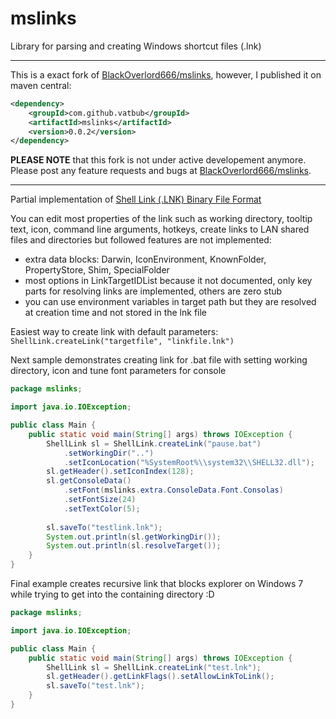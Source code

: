 mslinks
=======
Library for parsing and creating Windows shortcut files (.lnk)
***
This is a exact fork of [BlackOverlord666/mslinks](https://github.com/BlackOverlord666/mslinks), however, I published it on maven central:
```xml
<dependency>
	<groupId>com.github.vatbub</groupId>
	<artifactId>mslinks</artifactId>
	<version>0.0.2</version>
</dependency>
```

**PLEASE NOTE** that this fork is not under active developement anymore. Please post any feature requests and bugs at [BlackOverlord666/mslinks](https://github.com/BlackOverlord666/mslinks).
***

Partial implementation of [Shell Link (.LNK) Binary File Format](http://msdn.microsoft.com/en-us/library/dd871305.aspx)

You can edit most properties of the link such as working directory, tooltip text, icon, command line arguments, hotkeys, create links to LAN shared files and directories but followed features are not implemented:

* extra data blocks: Darwin, IconEnvironment, KnownFolder, PropertyStore, Shim, SpecialFolder
* most options in LinkTargetIDList because it not documented, only key parts for resolving links are implemented, others are zero stub
* you can use environment variables in target path but they are resolved at creation time and not stored in the lnk file

Easiest way to create link with default parameters: `ShellLink.createLink("targetfile", "linkfile.lnk")`

Next sample demonstrates creating link for .bat file with setting working directory, icon and tune font parameters for console
```java
package mslinks;

import java.io.IOException;

public class Main {
	public static void main(String[] args) throws IOException {
		ShellLink sl = ShellLink.createLink("pause.bat")
			.setWorkingDir("..")
			.setIconLocation("%SystemRoot%\\system32\\SHELL32.dll");
		sl.getHeader().setIconIndex(128);
		sl.getConsoleData()
			.setFont(mslinks.extra.ConsoleData.Font.Consolas)
			.setFontSize(24)
			.setTextColor(5);
				
		sl.saveTo("testlink.lnk");
		System.out.println(sl.getWorkingDir());
		System.out.println(sl.resolveTarget());
	}
}

```

Final example creates recursive link that blocks explorer on Windows 7 while trying to get into the containing directory :D
```java
package mslinks;

import java.io.IOException;

public class Main {
	public static void main(String[] args) throws IOException {
		ShellLink sl = ShellLink.createLink("test.lnk");
		sl.getHeader().getLinkFlags().setAllowLinkToLink();
		sl.saveTo("test.lnk");
	}
}
```
